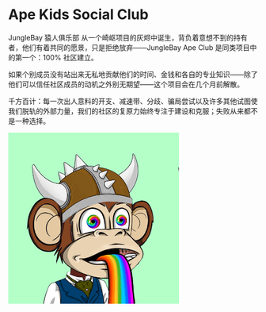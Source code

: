 # Ape Kids Social Club

JungleBay 猿人俱乐部
从一个崎岖项目的灰烬中诞生，背负着意想不到的持有者，他们有着共同的愿景，只是拒绝放弃——JungleBay Ape Club 是同类项目中的第一个：100% 社区建立。

如果个别成员没有站出来无私地贡献他们的时间、金钱和各自的专业知识——除了他们可以信任社区成员的动机之外别无期望——这个项目会在几个月前解散。

千方百计：每一次出人意料的开支、减速带、分歧、骗局尝试以及许多其他试图使我们脱轨的外部力量，我们的社区的复原力始终专注于建设和克服；失败从来都不是一种选择。

![unnamed](unnamed.png)
